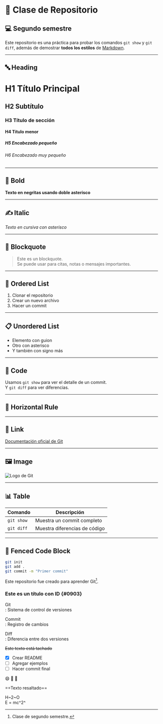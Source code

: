 # 📘 Clase de Repositorio

## 💻 Segundo semestre

Este repositorio es una práctica para probar los comandos `git show` y `git diff`, además de demostrar **todos los estilos** de [Markdown](https://www.markdownguide.org/cheat-sheet/).

---

## 🔤 Heading

# H1 Título Principal  
## H2 Subtítulo  
### H3 Título de sección  
#### H4 Título menor  
##### H5 Encabezado pequeño  
###### H6 Encabezado muy pequeño

---

## 💪 Bold

**Texto en negritas usando doble asterisco**  

---

## ✍️ Italic

*Texto en cursiva con asterisco*  

---

## 💬 Blockquote

> Este es un blockquote.  
> Se puede usar para citas, notas o mensajes importantes.

---

## 🔢 Ordered List

1. Clonar el repositorio
2. Crear un nuevo archivo
3. Hacer un commit

---

## 📋 Unordered List

- Elemento con guion
- Otro con asterisco
- Y también con signo más

---

## 🔣 Code

Usamos `git show` para ver el detalle de un commit.  
Y `git diff` para ver diferencias.

---

## 🧱 Horizontal Rule

---

## 🔗 Link

[Documentación oficial de Git](https://git-scm.com/doc)

---

## 🖼️ Image

![Logo de Git](https://git-scm.com/images/logos/downloads/Git-Icon-1788C.png)

---

## 📊 Table

| Comando    | Descripción                  |
|------------|------------------------------|
| `git show` | Muestra un commit completo   |
| `git diff` | Muestra diferencias de código|

---

## 🔐 Fenced Code Block

```bash
git init
git add .
git commit -m "Primer commit"
```

Este repositorio fue creado para aprender Git[^1].

[^1]: Clase de segundo semestre.

### Este es un título con ID {#0903}

Git  
: Sistema de control de versiones

Commit  
: Registro de cambios

Diff  
: Diferencia entre dos versiones

~~Este texto está tachado~~

- [x] Crear README
- [ ] Agregar ejemplos
- [ ] Hacer commit final

:smile: :rocket: :tada:

==Texto resaltado==

H~2~O  
E = mc^2^
